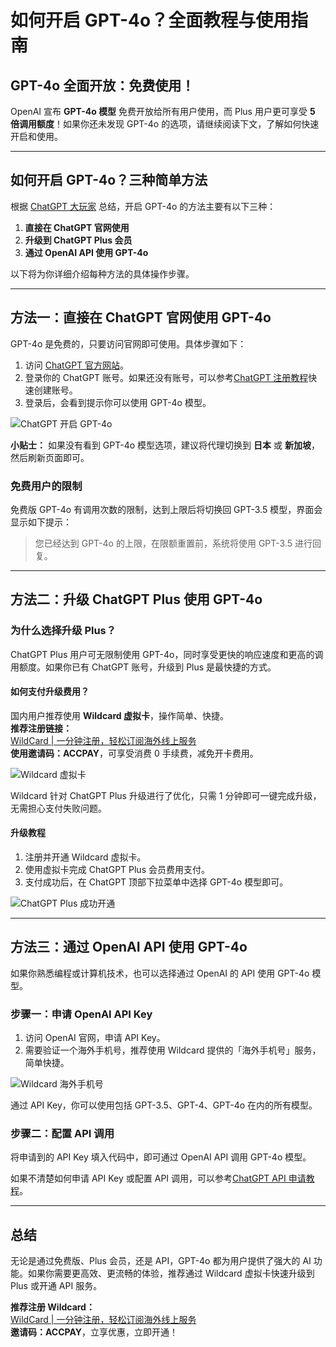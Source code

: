# 如何开启 GPT-4o？全面教程与使用指南

## GPT-4o 全面开放：免费使用！

OpenAI 宣布 **GPT-4o 模型** 免费开放给所有用户使用，而 Plus 用户更可享受 **5 倍调用额度**！如果你还未发现 GPT-4o 的选项，请继续阅读下文，了解如何快速开启和使用。

---

## 如何开启 GPT-4o？三种简单方法

根据 [ChatGPT 大玩家](https://chatgptgogogo.com/) 总结，开启 GPT-4o 的方法主要有以下三种：

1. **直接在 ChatGPT 官网使用**
2. **升级到 ChatGPT Plus 会员**
3. **通过 OpenAI API 使用 GPT-4o**

以下将为你详细介绍每种方法的具体操作步骤。

---

## 方法一：直接在 ChatGPT 官网使用 GPT-4o

GPT-4o 是免费的，只要访问官网即可使用。具体步骤如下：

1. 访问 [ChatGPT 官方网站](https://chatgpt.com/?model=gpt-4o)。
2. 登录你的 ChatGPT 账号。如果还没有账号，可以参考[ChatGPT 注册教程](https://chatgptgogogo.com/how-to-register-chatgpt/)快速创建账号。
3. 登录后，会看到提示你可以使用 GPT-4o 模型。

![ChatGPT 开启 GPT-4o](https://cdn.spoock.com/img/c1cf0ce33482d834.webp)

**小贴士：** 如果没有看到 GPT-4o 模型选项，建议将代理切换到 **日本** 或 **新加坡**，然后刷新页面即可。

### 免费用户的限制

免费版 GPT-4o 有调用次数的限制，达到上限后将切换回 GPT-3.5 模型，界面会显示如下提示：
> 您已经达到 GPT-4o 的上限，在限额重置前，系统将使用 GPT-3.5 进行回复。

---

## 方法二：升级 ChatGPT Plus 使用 GPT-4o

### 为什么选择升级 Plus？

ChatGPT Plus 用户可无限制使用 GPT-4o，同时享受更快的响应速度和更高的调用额度。如果你已有 ChatGPT 账号，升级到 Plus 是最快捷的方式。

#### 如何支付升级费用？

国内用户推荐使用 **Wildcard 虚拟卡**，操作简单、快捷。  
**推荐注册链接：**  
[WildCard | 一分钟注册，轻松订阅海外线上服务](https://bit.ly/bewildcard)  
**使用邀请码：ACCPAY**，可享受消费 0 手续费，减免开卡费用。

![Wildcard 虚拟卡](https://cdn.spoock.com/img/6b4dec426319c3a2.webp)

Wildcard 针对 ChatGPT Plus 升级进行了优化，只需 1 分钟即可一键完成升级，无需担心支付失败问题。

#### 升级教程

1. 注册并开通 Wildcard 虚拟卡。
2. 使用虚拟卡完成 ChatGPT Plus 会员费用支付。
3. 支付成功后，在 ChatGPT 顶部下拉菜单中选择 GPT-4o 模型即可。

![ChatGPT Plus 成功开通](https://cdn.spoock.com/img/f0954982ed0734bf.webp)

---

## 方法三：通过 OpenAI API 使用 GPT-4o

如果你熟悉编程或计算机技术，也可以选择通过 OpenAI 的 API 使用 GPT-4o 模型。

### 步骤一：申请 OpenAI API Key

1. 访问 OpenAI 官网，申请 API Key。
2. 需要验证一个海外手机号，推荐使用 Wildcard 提供的「海外手机号」服务，简单快捷。

![Wildcard 海外手机号](https://cdn.spoock.com/img/02e432bb3d0bb0e7.webp)

通过 API Key，你可以使用包括 GPT-3.5、GPT-4、GPT-4o 在内的所有模型。

### 步骤二：配置 API 调用

将申请到的 API Key 填入代码中，即可通过 OpenAI API 调用 GPT-4o 模型。

如果不清楚如何申请 API Key 或配置 API 调用，可以参考[ChatGPT API 申请教程](https://chatgptgogogo.com/chatgpt-api/)。

---

## 总结

无论是通过免费版、Plus 会员，还是 API，GPT-4o 都为用户提供了强大的 AI 功能。如果你需要更高效、更流畅的体验，推荐通过 Wildcard 虚拟卡快速升级到 Plus 或开通 API 服务。

**推荐注册 Wildcard：**  
[WildCard | 一分钟注册，轻松订阅海外线上服务](https://bit.ly/bewildcard)  
**邀请码：ACCPAY**，立享优惠，立即开通！

